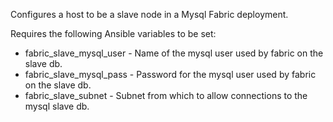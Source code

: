Configures a host to be a slave node in a Mysql Fabric deployment.

Requires the following Ansible variables to be set:

* fabric_slave_mysql_user - Name of the mysql user used by fabric on the slave db.
* fabric_slave_mysql_pass - Password for the mysql user used by fabric on the slave db.
* fabric_slave_subnet - Subnet from which to allow connections to the mysql slave db.
